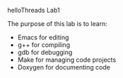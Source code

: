 helloThreads Lab1

The purpose of this lab is to learn:

- Emacs for editing
- g++ for compiling
- gdb for debugging
- Make for managing code projects
- Doxygen for documenting code
